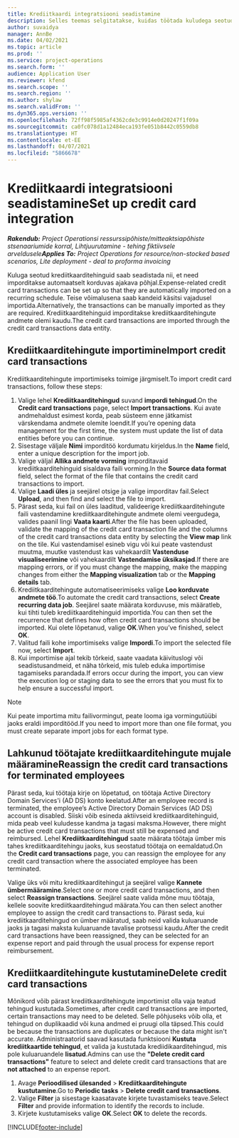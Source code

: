 ```yaml
---
title: Krediitkaardi integratsiooni seadistamine
description: Selles teemas selgitatakse, kuidas töötada kuludega seotud krediitkaarditehingutega.
author: suvaidya
manager: AnnBe
ms.date: 04/02/2021
ms.topic: article
ms.prod: ''
ms.service: project-operations
ms.search.form: ''
audience: Application User
ms.reviewer: kfend
ms.search.scope: ''
ms.search.region: ''
ms.author: shylaw
ms.search.validFrom: ''
ms.dyn365.ops.version: ''
ms.openlocfilehash: 72ff98f5985af4362cde3c9914e0d20247f1f09a
ms.sourcegitcommit: ca0fc078d1a12484eca193fe051b8442c0559db8
ms.translationtype: HT
ms.contentlocale: et-EE
ms.lasthandoff: 04/07/2021
ms.locfileid: "5866678"
---
```

# <a name="set-up-credit-card-integration"></a><span data-ttu-id="797e6-103">Krediitkaardi integratsiooni seadistamine</span><span class="sxs-lookup"><span data-stu-id="797e6-103">Set up credit card integration</span></span>

<span data-ttu-id="797e6-104">_**Rakendub:** Project Operationsi ressurssipõhiste/mitteaktsiapõhiste stsenaariumide korral,  Lihtjuurutamine - tehing fiktiivsele arveldusele_</span><span class="sxs-lookup"><span data-stu-id="797e6-104">_**Applies To:** Project Operations for resource/non-stocked based scenarios, Lite deployment - deal to proforma invoicing_</span></span>

<span data-ttu-id="797e6-105">Kuluga seotud krediitkaarditehinguid saab seadistada nii, et need imporditakse automaatselt korduvas ajakava põhjal.</span><span class="sxs-lookup"><span data-stu-id="797e6-105">Expense-related credit card transactions can be set up so that they are automatically imported on a recurring schedule.</span></span> <span data-ttu-id="797e6-106">Teise võimalusena saab kandeid käsitsi vajadusel importida.</span><span class="sxs-lookup"><span data-stu-id="797e6-106">Alternatively, the transactions can be manually imported as they are required.</span></span> <span data-ttu-id="797e6-107">Krediitkaarditehinguid imporditakse krediitkaarditehingute andmete olemi kaudu.</span><span class="sxs-lookup"><span data-stu-id="797e6-107">The credit card transactions are imported through the credit card transactions data entity.</span></span>

## <a name="import-credit-card-transactions"></a><span data-ttu-id="797e6-108">Krediitkaarditehingute importimine</span><span class="sxs-lookup"><span data-stu-id="797e6-108">Import credit card transactions</span></span>

<span data-ttu-id="797e6-109">Krediitkaarditehingute importimiseks toimige järgmiselt.</span><span class="sxs-lookup"><span data-stu-id="797e6-109">To import credit card transactions, follow these steps:</span></span>

1. <span data-ttu-id="797e6-110">Valige lehel **Krediitkaarditehingud** suvand **impordi tehingud**.</span><span class="sxs-lookup"><span data-stu-id="797e6-110">On the **Credit card transactions** page, select **Import transactions**.</span></span> <span data-ttu-id="797e6-111">Kui avate andmehaldust esimest korda, peab süsteem enne jätkamist värskendama andmete olemite loendit.</span><span class="sxs-lookup"><span data-stu-id="797e6-111">If you’re opening data management for the first time, the system must update the list of data entities before you can continue.</span></span>
2. <span data-ttu-id="797e6-112">Sisestage väljale **Nimi** imporditöö kordumatu kirjeldus.</span><span class="sxs-lookup"><span data-stu-id="797e6-112">In the **Name** field, enter a unique description for the import job.</span></span>
3. <span data-ttu-id="797e6-113">Valige väljal **Allika andmete vorming** imporditavaid krediitkaarditehinguid sisaldava faili vorming.</span><span class="sxs-lookup"><span data-stu-id="797e6-113">In the **Source data format** field, select the format of the file that contains the credit card transactions to import.</span></span>
4. <span data-ttu-id="797e6-114">Valige **Laadi üles** ja seejärel otsige ja valige imporditav fail.</span><span class="sxs-lookup"><span data-stu-id="797e6-114">Select **Upload**, and then find and select the file to import.</span></span>
5. <span data-ttu-id="797e6-115">Pärast seda, kui fail on üles laaditud, valideerige krediitkaarditehingute faili vastendamine krediitkaarditehingute andmete olemi veergudega, valides paanil lingi **Vaata kaarti**.</span><span class="sxs-lookup"><span data-stu-id="797e6-115">After the file has been uploaded, validate the mapping of the credit card transaction file and the columns of the credit card transactions data entity by selecting the **View map** link on the tile.</span></span> <span data-ttu-id="797e6-116">Kui vastendamisel esineb vigu või kui peate vastendust muutma, muutke vastendust kas vahekaardilt **Vastenduse visualiseerimine** või vahekaardilt **Vastendamise üksikasjad**.</span><span class="sxs-lookup"><span data-stu-id="797e6-116">If there are mapping errors, or if you must change the mapping, make the mapping changes from either the **Mapping visualization** tab or the **Mapping details** tab.</span></span>
6. <span data-ttu-id="797e6-117">Krediitkaarditehingute automatiseerimiseks valige **Loo korduvate andmete töö**.</span><span class="sxs-lookup"><span data-stu-id="797e6-117">To automate the credit card transactions, select **Create recurring data job**.</span></span> <span data-ttu-id="797e6-118">Seejärel saate määrata korduvuse, mis määratleb, kui tihti tuleb krediitkaarditehinguid importida.</span><span class="sxs-lookup"><span data-stu-id="797e6-118">You can then set the recurrence that defines how often credit card transactions should be imported.</span></span> <span data-ttu-id="797e6-119">Kui olete lõpetanud, valige **OK**.</span><span class="sxs-lookup"><span data-stu-id="797e6-119">When you’ve finished, select **OK**.</span></span>
7. <span data-ttu-id="797e6-120">Valitud faili kohe importimiseks valige **Impordi**.</span><span class="sxs-lookup"><span data-stu-id="797e6-120">To import the selected file now, select **Import**.</span></span>
8. <span data-ttu-id="797e6-121">Kui importimise ajal tekib tõrkeid, saate vaadata käivituslogi või seadistusandmeid, et näha tõrkeid, mis tuleb eduka importimise tagamiseks parandada.</span><span class="sxs-lookup"><span data-stu-id="797e6-121">If errors occur during the import, you can view the execution log or staging data to see the errors that you must fix to help ensure a successful import.</span></span>

> [!NOTE]
> <span data-ttu-id="797e6-122">Kui peate importima mitu failivormingut, peate looma iga vormingutüübi jaoks eraldi imporditööd.</span><span class="sxs-lookup"><span data-stu-id="797e6-122">If you need to import more than one file format, you must create separate import jobs for each format type.</span></span>

## <a name="reassign-the-credit-card-transactions-for-terminated-employees"></a><span data-ttu-id="797e6-123">Lahkunud töötajate krediitkaarditehingute mujale määramine</span><span class="sxs-lookup"><span data-stu-id="797e6-123">Reassign the credit card transactions for terminated employees</span></span>

<span data-ttu-id="797e6-124">Pärast seda, kui töötaja kirje on lõpetatud, on töötaja Active Directory Domain Services'i (AD DS) konto keelatud.</span><span class="sxs-lookup"><span data-stu-id="797e6-124">After an employee record is terminated, the employee’s Active Directory Domain Services (AD DS) account is disabled.</span></span> <span data-ttu-id="797e6-125">Siiski võib esineda aktiivseid krediitkaarditehinguid, mida peab veel kuludesse kandma ja tagasi maksma.</span><span class="sxs-lookup"><span data-stu-id="797e6-125">However, there might be active credit card transactions that must still be expensed and reimbursed.</span></span> <span data-ttu-id="797e6-126">Lehel **Krediitkaarditehingud** saate määrata töötaja ümber mis tahes krediitkaarditehingu jaoks, kus seostatud töötaja on eemaldatud.</span><span class="sxs-lookup"><span data-stu-id="797e6-126">On the **Credit card transactions** page, you can reassign the employee for any credit card transaction where the associated employee has been terminated.</span></span>

<span data-ttu-id="797e6-127">Valige üks või mitu krediitkaarditehingut ja seejärel valige **Kannete ümbermääramine**.</span><span class="sxs-lookup"><span data-stu-id="797e6-127">Select one or more credit card transactions, and then select **Reassign transactions**.</span></span> <span data-ttu-id="797e6-128">Seejärel saate valida mõne muu töötaja, kellele soovite krediitkaarditehingud määrata.</span><span class="sxs-lookup"><span data-stu-id="797e6-128">You can then select another employee to assign the credit card transactions to.</span></span> <span data-ttu-id="797e6-129">Pärast seda, kui krediitkaarditehingud on ümber määratud, saab neid valida kuluaruande jaoks ja tagasi maksta kuluaruande tavalise protsessi kaudu.</span><span class="sxs-lookup"><span data-stu-id="797e6-129">After the credit card transactions have been reassigned, they can be selected for an expense report and paid through the usual process for expense report reimbursement.</span></span>

## <a name="delete-credit-card-transactions"></a><span data-ttu-id="797e6-130">Krediitkaarditehingute kustutamine</span><span class="sxs-lookup"><span data-stu-id="797e6-130">Delete credit card transactions</span></span> 

<span data-ttu-id="797e6-131">Mõnikord võib pärast krediitkaarditehingute importimist olla vaja teatud tehingud kustutada.</span><span class="sxs-lookup"><span data-stu-id="797e6-131">Sometimes, after credit card transactions are imported, certain transactions may need to be deleted.</span></span> <span data-ttu-id="797e6-132">Selle põhjuseks võib olla, et tehingud on duplikaadid või kuna andmed ei pruugi olla täpsed.</span><span class="sxs-lookup"><span data-stu-id="797e6-132">This could be because the transactions are duplicates or because the data might isn't accurate.</span></span> <span data-ttu-id="797e6-133">Administraatorid saavad kasutada funktsiooni **Kustuta krediitkaartide tehingud**, et valida ja kustutada krediidikaarditehingud, mis pole kuluaruandele **lisatud**.</span><span class="sxs-lookup"><span data-stu-id="797e6-133">Admins can use the **"Delete credit card transactions"** feature to select and delete credit card transactions that are **not attached** to an expense report.</span></span> 

1. <span data-ttu-id="797e6-134">Avage **Perioodilised ülesanded** > **Krediitkaarditehingute kustutamine**.</span><span class="sxs-lookup"><span data-stu-id="797e6-134">Go to **Periodic tasks** > **Delete credit card transactions**.</span></span>
2. <span data-ttu-id="797e6-135">Valige **Filter** ja sisestage kaasatavate kirjete tuvastamiseks teave.</span><span class="sxs-lookup"><span data-stu-id="797e6-135">Select **Filter** and provide information to identify the records to include.</span></span>
3. <span data-ttu-id="797e6-136">Kirjete kustutamiseks valige **OK**.</span><span class="sxs-lookup"><span data-stu-id="797e6-136">Select **OK** to delete the records.</span></span> 

[!INCLUDE[footer-include](../includes/footer-banner.md)]

